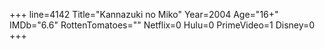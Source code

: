 +++
line=4142
Title="Kannazuki no Miko"
Year=2004
Age="16+"
IMDb="6.6"
RottenTomatoes=""
Netflix=0
Hulu=0
PrimeVideo=1
Disney=0
+++


